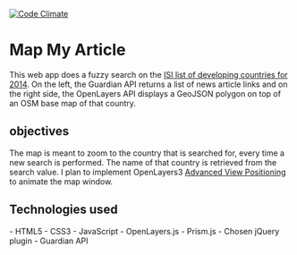[![Code Climate](https://codeclimate.com/github/globalavocado/map-my-article/badges/gpa.svg)](https://codeclimate.com/github/globalavocado/map-my-article)

<h1>Map My Article</h1>

This web app does a fuzzy search on the <a href="http://www.isi-web.org/component/content/article/5-root/root/81-developing">ISI list of developing countries for 2014</a>. On the left, the Guardian API returns a list of news article links and on the right side, the OpenLayers API displays a GeoJSON polygon on top of an OSM base map of that country.

<h2>objectives</h2>

The map is meant to zoom to the country that is searched for, every time a new search is performed. The name of that country is retrieved from the search value. I plan to implement OpenLayers3 <a href="http://openlayers.org/en/v3.4.0/examples/center.html?q=position">Advanced View Positioning</a> to animate the map window.

<h2>Technologies used</h2>
- HTML5
- CSS3
- JavaScript
- OpenLayers.js
- Prism.js
- Chosen jQuery plugin
- Guardian API
